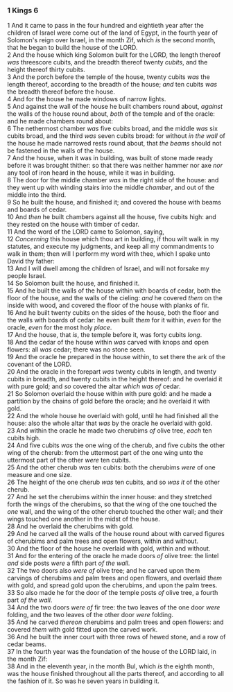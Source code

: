 ### 1 Kings 6

1 And it came to pass in the four hundred and eightieth year after the children of Israel were come out of the land of Egypt, in the fourth year of Solomon's reign over Israel, in the month Zif, which *is* the second month, that he began to build the house of the LORD.  
2 And the house which king Solomon built for the LORD, the length thereof *was* threescore cubits, and the breadth thereof twenty *cubits*, and the height thereof thirty cubits.  
3 And the porch before the temple of the house, twenty cubits *was* the length thereof, according to the breadth of the house; *and* ten cubits *was* the breadth thereof before the house.  
4 And for the house he made windows of narrow lights.  
5 And against the wall of the house he built chambers round about, *against* the walls of the house round about, *both* of the temple and of the oracle: and he made chambers round about:  
6 The nethermost chamber *was* five cubits broad, and the middle *was* six cubits broad, and the third *was* seven cubits broad: for without *in the wall* of the house he made narrowed rests round about, that *the beams* should not be fastened in the walls of the house.  
7 And the house, when it was in building, was built of stone made ready before it was brought thither: so that there was neither hammer nor axe *nor* any tool of iron heard in the house, while it was in building.  
8 The door for the middle chamber *was* in the right side of the house: and they went up with winding stairs into the middle *chamber*, and out of the middle into the third.  
9 So he built the house, and finished it; and covered the house with beams and boards of cedar.  
10 And *then* he built chambers against all the house, five cubits high: and they rested on the house with timber of cedar.  
11 And the word of the LORD came to Solomon, saying,  
12 *Concerning* this house which thou art in building, if thou wilt walk in my statutes, and execute my judgments, and keep all my commandments to walk in them; then will I perform my word with thee, which I spake unto David thy father:  
13 And I will dwell among the children of Israel, and will not forsake my people Israel.  
14 So Solomon built the house, and finished it.  
15 And he built the walls of the house within with boards of cedar, both the floor of the house, and the walls of the cieling: *and* he covered *them* on the inside with wood, and covered the floor of the house with planks of fir.  
16 And he built twenty cubits on the sides of the house, both the floor and the walls with boards of cedar: he even built *them* for it within, *even* for the oracle, *even* for the most holy *place*.  
17 And the house, that *is*, the temple before it, was forty cubits *long*.  
18 And the cedar of the house within *was* carved with knops and open flowers: all *was* cedar; there was no stone seen.  
19 And the oracle he prepared in the house within, to set there the ark of the covenant of the LORD.  
20 And the oracle in the forepart *was* twenty cubits in length, and twenty cubits in breadth, and twenty cubits in the height thereof: and he overlaid it with pure gold; and *so* covered the altar *which was of* cedar.  
21 So Solomon overlaid the house within with pure gold: and he made a partition by the chains of gold before the oracle; and he overlaid it with gold.  
22 And the whole house he overlaid with gold, until he had finished all the house: also the whole altar that *was* by the oracle he overlaid with gold.  
23 And within the oracle he made two cherubims *of* olive tree, *each* ten cubits high.  
24 And five cubits *was* the one wing of the cherub, and five cubits the other wing of the cherub: from the uttermost part of the one wing unto the uttermost part of the other *were* ten cubits.  
25 And the other cherub *was* ten cubits: both the cherubims *were* of one measure and one size.  
26 The height of the one cherub *was* ten cubits, and so *was it* of the other cherub.  
27 And he set the cherubims within the inner house: and they stretched forth the wings of the cherubims, so that the wing of the one touched the *one* wall, and the wing of the other cherub touched the other wall; and their wings touched one another in the midst of the house.  
28 And he overlaid the cherubims with gold.  
29 And he carved all the walls of the house round about with carved figures of cherubims and palm trees and open flowers, within and without.  
30 And the floor of the house he overlaid with gold, within and without.  
31 And for the entering of the oracle he made doors *of* olive tree: the lintel *and* side posts *were* a fifth part *of the wall*.  
32 The two doors also *were of* olive tree; and he carved upon them carvings of cherubims and palm trees and open flowers, and overlaid *them* with gold, and spread gold upon the cherubims, and upon the palm trees.  
33 So also made he for the door of the temple posts *of* olive tree, a fourth part *of the wall*.  
34 And the two doors *were of* fir tree: the two leaves of the one door *were* folding, and the two leaves of the other door *were* folding.  
35 And he carved *thereon* cherubims and palm trees and open flowers: and covered *them* with gold fitted upon the carved work.  
36 And he built the inner court with three rows of hewed stone, and a row of cedar beams.  
37 In the fourth year was the foundation of the house of the LORD laid, in the month Zif:  
38 And in the eleventh year, in the month Bul, which *is* the eighth month, was the house finished throughout all the parts thereof, and according to all the fashion of it. So was he seven years in building it.  
